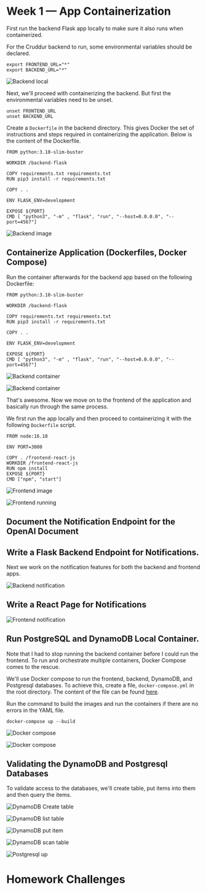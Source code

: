 # Week 1 — App Containerization

First run the backend Flask app locally to make sure it also runs when containerized.

For the Cruddur backend to run, some environmental variables should be declared.

```
export FRONTEND_URL="*"
export BACKEND_URL="*"
```

![Backend local](../_docs/assets/week1/backend-local.png)

Next, we'll proceed with containerizing the backend. But first the environmental variables need to be unset.

```
unset FRONTEND_URL
unset BACKEND_URL
```

Create a `Dockerfile` in the backend directory. This gives Docker the set of instructions and steps required in containerizing the application. Below is the content of the Dockerfile.

```
FROM python:3.10-slim-buster

WORKDIR /backend-flask

COPY requirements.txt requirements.txt
RUN pip3 install -r requirements.txt

COPY . .

ENV FLASK_ENV=development

EXPOSE ${PORT}
CMD [ "python3", "-m" , "flask", "run", "--host=0.0.0.0", "--port=4567"]
```


![Backend image](../_docs/assets/week1/backend-image.png)


## Containerize Application (Dockerfiles, Docker Compose)

Run the container afterwards for the backend app based on the following Dockerfile:

```
FROM python:3.10-slim-buster

WORKDIR /backend-flask

COPY requirements.txt requirements.txt
RUN pip3 install -r requirements.txt

COPY . .

ENV FLASK_ENV=development

EXPOSE ${PORT}
CMD [ "python3", "-m" , "flask", "run", "--host=0.0.0.0", "--port=4567"]
```

![Backend container](../_docs/assets/week1/docker-run-backend.png)

![Backend container](../_docs/assets/week1/backend-dockerized.png)

That's awesome. Now we move on to the frontend of the application and basically run through the same process.

We first run the app locally and then proceed to containerizing it with the following `Dockerfile` script.

```
FROM node:16.18

ENV PORT=3000

COPY . /frontend-react-js
WORKDIR /frontend-react-js
RUN npm install
EXPOSE ${PORT}
CMD ["npm", "start"]
```

![Frontend image](../_docs/assets/week1/frontend-image.png)

![Frontend running](../_docs/assets/week1/frontend-up.png)

## Document the Notification Endpoint for the OpenAI Document
## Write a Flask Backend Endpoint for Notifications.

Next we work on the notification features for both the backend and frontend apps.

![Backend notification](../_docs/assets/week1/backend-notification.png)

## Write a React Page for Notifications

![Frontend notification](../_docs/assets/week1/frontend-notification.png)

## Run PostgreSQL and DynamoDB Local Container.

Note that I had to stop running the backend container before I could run the frontend. To run and orchestrate multiple containers, Docker Compose comes to the rescue.

We'll use Docker compose to run the frontend, backend, DynamoDB, and Postgresql databases. To achieve this, create a file, `docker-compose.yml` in the root directory. The content of the file can be found [here](https://github.com/enyioman/aws-bootcamp-cruddur-2023/blob/main/docker-compose.yml).

Run the command to build the images and run the containers if there are no errors in the YAML file.

```
docker-compose up --build
```

![Docker compose](../_docs/assets/week1/docker-compose.png)

![Docker compose](../_docs/assets/week1/docker-compose2.png)

## Validating the DynamoDB and Postgresql Databases 

To validate access to the databases, we'll create table, put items into them and then query the items.

![DynamoDB Create table](../_docs/assets/week1/dynamodb-create-table.png)

![DynamoDB list table](../_docs/assets/week1/dynamodb-list-table.png)

![DynamoDB put item](../_docs/assets/week1/dynamodb-put-item.png)

![DynamoDB scan table](../_docs/assets/week1/dynamodb-scan-table.png)

![Postgresql up](../_docs/assets/week1/postgres-up.png)




# Homework Challenges

